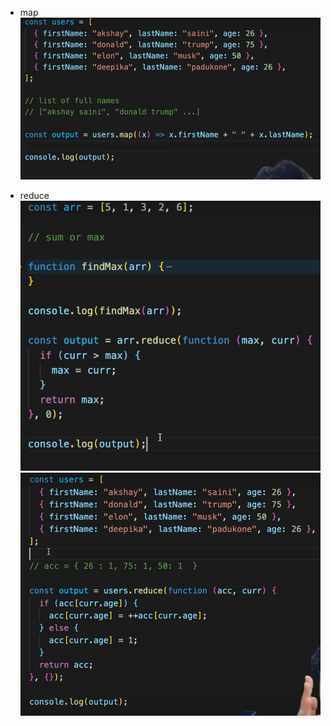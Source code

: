 - map
![](attachments/Pasted%20image%2020241108235814.png)

- reduce
![](attachments/Pasted%20image%2020241108235703.png)
![](attachments/Pasted%20image%2020241108235945.png)

